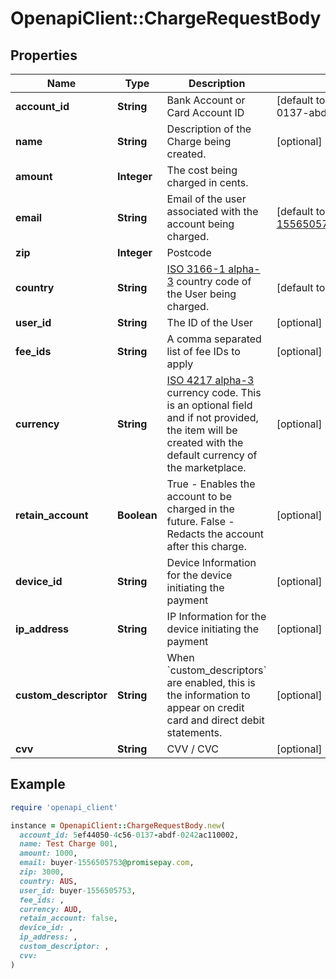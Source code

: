 # OpenapiClient::ChargeRequestBody

## Properties

| Name | Type | Description | Notes |
| ---- | ---- | ----------- | ----- |
| **account_id** | **String** | Bank Account or Card Account ID | [default to &#39;5ef44050-4c56-0137-abdf-0242ac110002&#39;] |
| **name** | **String** | Description of the Charge being created. | [optional] |
| **amount** | **Integer** | The cost being charged in cents. |  |
| **email** | **String** | Email of the user associated with the account being charged. | [default to &#39;buyer-1556505753@promisepay.com&#39;] |
| **zip** | **Integer** | Postcode |  |
| **country** | **String** | [ISO 3166-1 alpha-3](https://en.wikipedia.org/wiki/ISO_3166-1_alpha-3#Officially_assigned_code_elements) country code of the User being charged. | [default to &#39;AUS&#39;] |
| **user_id** | **String** | The ID of the User | [optional] |
| **fee_ids** | **String** | A comma separated list of fee IDs to apply | [optional] |
| **currency** | **String** | [ISO 4217 alpha-3](https://en.wikipedia.org/wiki/ISO_4217#Active_codes) currency code. This is an optional field and if not provided, the item will be created with the default currency of the marketplace. | [optional] |
| **retain_account** | **Boolean** | True - Enables the account to be charged in the future. False - Redacts the account after this charge.  | [optional] |
| **device_id** | **String** | Device Information for the device initiating the payment | [optional] |
| **ip_address** | **String** | IP Information for the device initiating the payment | [optional] |
| **custom_descriptor** | **String** | When &#x60;custom_descriptors&#x60; are enabled, this is the information to appear on credit card and direct debit statements. | [optional] |
| **cvv** | **String** | CVV / CVC | [optional] |

## Example

```ruby
require 'openapi_client'

instance = OpenapiClient::ChargeRequestBody.new(
  account_id: 5ef44050-4c56-0137-abdf-0242ac110002,
  name: Test Charge 001,
  amount: 1000,
  email: buyer-1556505753@promisepay.com,
  zip: 3000,
  country: AUS,
  user_id: buyer-1556505753,
  fee_ids: ,
  currency: AUD,
  retain_account: false,
  device_id: ,
  ip_address: ,
  custom_descriptor: ,
  cvv: 
)
```

